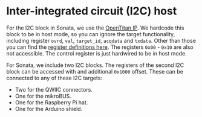 # Inter-integrated circuit (I2C) host

For the I2C block in Sonata, we use the [OpenTitan IP](https://opentitan.org/book/hw/ip/i2c/index.html).
We hardcode this block to be in host mode, so you can ignore the target functionality, including register `ovrd`, `val`, `target_id`, `acqdata` and `txdata`.
Other than those you can find the [register definitions here](https://opentitan.org/book/hw/ip/i2c/doc/registers.html).
The registers `0x00` - `0x10` are also not accessible.
The control register is just hardwired to be in host mode.

For Sonata, we include two I2C blocks.
The registers of the second I2C block can be accessed with and additional `0x1000` offset.
These can be connected to any of these I2C targets:
- Two for the QWIIC connectors.
- One for the mikroBUS.
- One for the Raspberry Pi hat.
- One for the Arduino shield.
